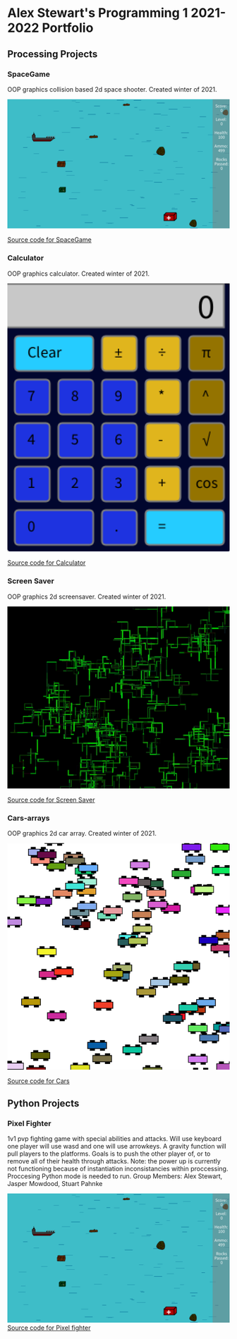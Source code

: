 # Alex Stewart's Programming 1 2021-2022 Portfolio

## Processing Projects

### SpaceGame
OOP graphics collision based 2d space shooter. Created winter of 2021.

![SpaceGame](https://github.com/AlexDStew1209/programing1portfolio/blob/gh-pages/images/spacegame.png?raw=true)

[Source code for SpaceGame](https://github.com/AlexDStew1209/programing1portfolio/blob/gh-pages/src/SpaceGame.zip)

### Calculator
OOP graphics calculator. Created winter of 2021.

![Calculator](https://github.com/AlexDStew1209/programing1portfolio/blob/gh-pages/images/calculator.png?raw=true)

[Source code for Calculator](https://github.com/AlexDStew1209/programing1portfolio/blob/gh-pages/src/Calculator.zip)

### Screen Saver
OOP graphics 2d screensaver. Created winter of 2021.

![ScreenSaver](https://github.com/AlexDStew1209/programing1portfolio/blob/gh-pages/images/screensaver.png?raw=true)

[Source code for Screen Saver](https://github.com/AlexDStew1209/programing1portfolio/blob/gh-pages/src/ScreenSaver.zip)

### Cars-arrays
OOP graphics 2d car array. Created winter of 2021.

![Cars](https://github.com/AlexDStew1209/programing1portfolio/blob/gh-pages/images/cars.png?raw=true)

[Source code for Cars](https://github.com/AlexDStew1209/programing1portfolio/blob/gh-pages/src/Cars.zip)


## Python Projects

### Pixel Fighter
 1v1 pvp fighting game with special abilities and attacks. Will use keyboard one player will use wasd and one will use arrowkeys. A gravity function will pull players to the platforms. Goals is to push the other player of, or to remove all of their health through attacks. Note: the power up is currently not functioning because of instantiation inconsistancies within proccessing. Proccesing Python mode is needed to run. Group Members: Alex Stewart, Jasper Mowdood, Stuart Pahnke
 
 ![pixel fighter](https://github.com/AlexDStew1209/programing1portfolio/blob/gh-pages/images/spacegame.png?raw=true)
 [Source code for Pixel fighter]()
 
 
